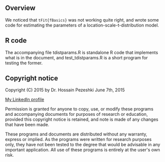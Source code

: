 ## Overview 
We noticed that `tFit{fBasics}` was not working quite right,
and wrote some code for estimating the parameters of a location-scale-t-distribution 
model.

## R code
The accompanying file tdistparams.R is standalone R code
that implements what is in the document, and test_tdistparams.R 
is a short program for testing the former.

## Copyright notice
Copyright (C) 2015 by Dr. Hossain Pezeshki June 7th, 2015

[My LinkedIn profile](https://ca.linkedin.com/pub/hossain-pezeshki/0/778/395)

Permission is granted for anyone to copy, use, or modify these
programs and accompanying documents for purposes of research or
education, provided this copyright notice is retained, and note is
made of any changes that have been made.
 
These programs and documents are distributed without any warranty,
express or implied.  As the programs were written for research
purposes only, they have not been tested to the degree that would be
advisable in any important application.  All use of these programs is
entirely at the user's own risk.
